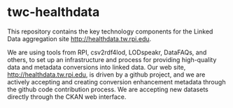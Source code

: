 twc-healthdata
==============

This repository contains the key technology components for the Linked Data aggregation site http://healthdata.tw.rpi.edu.

We are using tools from RPI, csv2rdf4lod, LODspeakr, DataFAQs, and others, to set up an infrastructure and process for providing high-quality data and metadata conversions into linked data. Our web site, http://healthdata.tw.rpi.edu, is driven by a github project, and we are actively accepting and creating conversion enhancement metadata through the github code contribution process. We are accepting new datasets directly through the CKAN web interface.